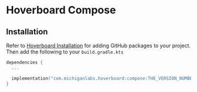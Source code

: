 # Hoverboard Compose

## Installation

Refer to [Hoverboard Installation](../README.md) for adding GitHub packages to your project. Then add the following to your `build.gradle.kts`

```kotlin
dependencies {
  ...

  implementation("com.michiganlabs.hoverboard:compose:THE_VERSION_NUMBER")
}
```